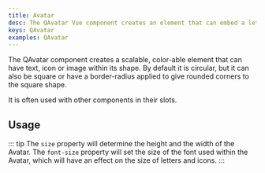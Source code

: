 ```yaml
---
title: Avatar
desc: The QAvatar Vue component creates an element that can embed a letter, an icon or an image within its shape.
keys: QAvatar
examples: QAvatar
---
```


The QAvatar component creates a scalable, color-able element that can have text, icon or image within its shape. By default it is circular, but it can also be square or have a border-radius applied to give rounded corners to the square shape.

It is often used with other components in their slots.

<DocApi file="QAvatar" />

## Usage

::: tip
The `size` property will determine the height and the width of the Avatar. The `font-size` property will set the size of the font used within the Avatar, which will have an effect on the size of letters and icons.
:::

<DocExample title="Basic" file="Basic" />

<DocExample title="Standard sizes" file="StandardSizes" />

<DocExample title="Square" file="Square" />

<DocExample title="Rounded" file="Rounded" />

<DocExample title="With other components" file="Integrated" />

<DocExample title="Overlapping avatars" file="Overlapping" />
